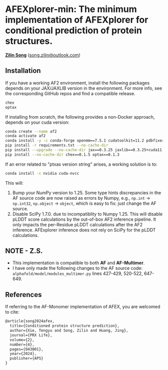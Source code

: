 # AFEXplorer-min: The minimum implementation of AFEXplorer for conditional prediction of protein structures.
**[Zilin Song](https://github.com/ZL-Song)** (song.zilin@outlook.com)  
## Installation
If you have a working AF2 environment, install the following packages depends on your JAX/JAXLIB 
version in the environment. For more info, see the corresponding GitHub repos and find a compatible 
release.
```bash
chex
optax
```
If installing from scratch, the following provides a non-Docker approach, depends on your cuda version:
```bash
conda create --name af2
conda activate af2
conda install -y -c conda-forge openmm==7.5.1 cudatoolkit=11.2 pdbfixer
pip install -r requirements.txt --no-cache-dir
pip install --upgrade --no-cache-dir jax==0.3.25 jaxlib==0.3.25+cuda11.cudnn805 -f https://storage.googleapis.com/jax-releases/jax_cuda_releases.html
pip install --no-cache-dir chex==0.1.5 optax==0.1.3
```
If an error related to "ptxas version string" arises, a working solution is to:
```bash
conda install -c nvidia cuda-nvcc
```
This will:
1. Bump your NumPy version to 1.25. Some type hints discrepancies in the AF source code are now 
raised as errors by Numpy, e.g., `np.int` -> `np.int32`, `np.object` -> `object`, which is easy to 
fix: just change the AF source.  
2. Disable SciPy 1.7.0. due to incompatiblity to Numpy 1.25. This will disable pLDDT score calculations
by the out-of-box AF2 inference pipeline. It only impacts the per-Residue pLDDT calculations after the
AF2 inference. AFExplorer inference does not rely on SciPy for the pLDDT calculations.
## NOTE - Z.S.
- This implementation is compatible to both **AF** and **AF-Multimer**.
- I have only made the following changes to the AF source code:  
`alphafold/model/modules_multimer.py` lines 427-429, 520-522, 647-649.  
## References
If referring to the AF-Monomer implementation of AFEX, you are welcomed to cite: 
```latex
@article{song2024afex,
  title={Conditioned protein structure prediction},
  author={Xie, Tengyu and Song, Zilin and Huang, Jing},
  journal={PRX Life},
  volume={2},
  number={4},
  pages={043001},
  year={2024},
  publisher={APS}
}
```

